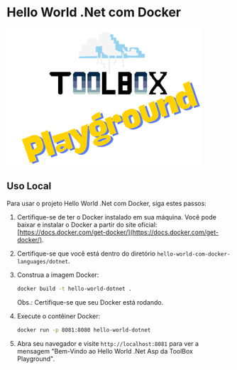 # Hello World .Net com Docker
![Toolbox](../img/toolbox-playground.png)

## Uso Local

Para usar o projeto Hello World .Net com Docker, siga estes passos:

1. Certifique-se de ter o Docker instalado em sua máquina. Você pode baixar e instalar o Docker a partir do site oficial: [https://docs.docker.com/get-docker/](https://docs.docker.com/get-docker/).

2. Certifique-se que você está dentro do diretório `hello-world-com-docker-languages/dotnet`.

3. Construa a imagem Docker:
    ```bash
    docker build -t hello-world-dotnet .
    ```
    Obs.: Certifique-se que seu Docker está rodando.

4. Execute o contêiner Docker:
    ```bash
    docker run -p 8081:8080 hello-world-dotnet
    ```

5. Abra seu navegador e visite `http://localhost:8081` para ver a mensagem "Bem-Vindo ao Hello World .Net Asp da ToolBox Playground".

